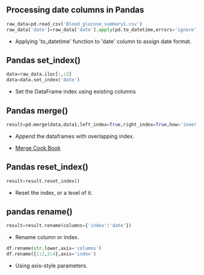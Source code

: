 ## Processing date columns in Pandas

``` python
raw_data=pd.read_csv('Blood_glucose_summary1.csv')
raw_data['date']=raw_data['date'].apply(pd.to_datetime,errors='ignore')
```

- Applying 'to_datetime' function to 'date' column to assign date format.



## Pandas set_index()

```python
data=raw_data.iloc[:,:2]
data=data.set_index('date')
```

- Set the DataFrame index using existing columns



## Pandas merge()

```python
result=pd.merge(data,data1,left_index=True,right_index=True,how='inner')
```

- Append the dataframes with overlapping index.

- [Merge Cook Book](https://pandas.pydata.org/pandas-docs/version/0.22/cookbook.html#cookbook-merge)



## Pandas  reset_index()

```python
result=result.reset_index()
```

- Reset the index, or a level of it.



## pandas rename()

```python
result=result.rename(columns={'index':'date'})
```

- Rename column or index.

```python
df.rename(str.lower,axis='columns')
df.rename({1:2,2:4},axis='index')
```

- Using axis-style parameters.







